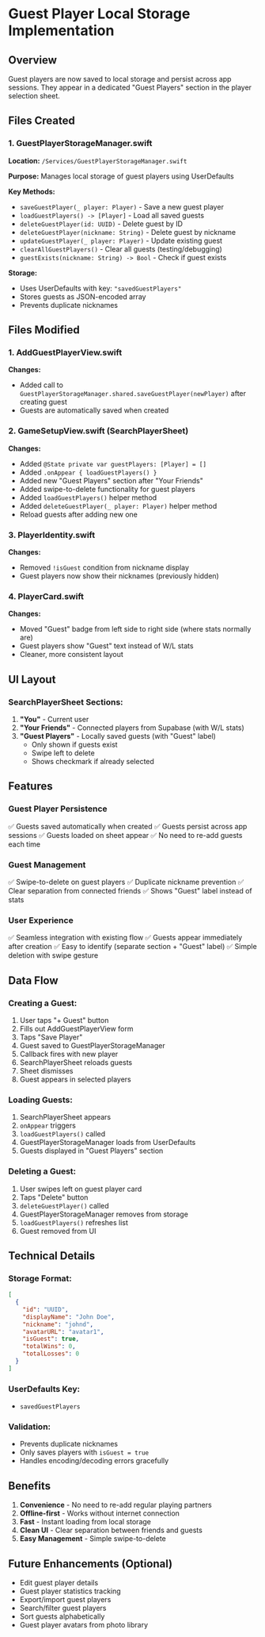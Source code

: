 # Guest Player Local Storage Implementation

## Overview
Guest players are now saved to local storage and persist across app sessions. They appear in a dedicated "Guest Players" section in the player selection sheet.

## Files Created

### 1. GuestPlayerStorageManager.swift
**Location:** `/Services/GuestPlayerStorageManager.swift`

**Purpose:** Manages local storage of guest players using UserDefaults

**Key Methods:**
- `saveGuestPlayer(_ player: Player)` - Save a new guest player
- `loadGuestPlayers() -> [Player]` - Load all saved guests
- `deleteGuestPlayer(id: UUID)` - Delete guest by ID
- `deleteGuestPlayer(nickname: String)` - Delete guest by nickname
- `updateGuestPlayer(_ player: Player)` - Update existing guest
- `clearAllGuestPlayers()` - Clear all guests (testing/debugging)
- `guestExists(nickname: String) -> Bool` - Check if guest exists

**Storage:**
- Uses UserDefaults with key: `"savedGuestPlayers"`
- Stores guests as JSON-encoded array
- Prevents duplicate nicknames

## Files Modified

### 1. AddGuestPlayerView.swift
**Changes:**
- Added call to `GuestPlayerStorageManager.shared.saveGuestPlayer(newPlayer)` after creating guest
- Guests are automatically saved when created

### 2. GameSetupView.swift (SearchPlayerSheet)
**Changes:**
- Added `@State private var guestPlayers: [Player] = []`
- Added `.onAppear { loadGuestPlayers() }`
- Added new "Guest Players" section after "Your Friends"
- Added swipe-to-delete functionality for guest players
- Added `loadGuestPlayers()` helper method
- Added `deleteGuestPlayer(_ player: Player)` helper method
- Reload guests after adding new one

### 3. PlayerIdentity.swift
**Changes:**
- Removed `!isGuest` condition from nickname display
- Guest players now show their nicknames (previously hidden)

### 4. PlayerCard.swift
**Changes:**
- Moved "Guest" badge from left side to right side (where stats normally are)
- Guest players show "Guest" text instead of W/L stats
- Cleaner, more consistent layout

## UI Layout

### SearchPlayerSheet Sections:
1. **"You"** - Current user
2. **"Your Friends"** - Connected players from Supabase (with W/L stats)
3. **"Guest Players"** - Locally saved guests (with "Guest" label)
   - Only shown if guests exist
   - Swipe left to delete
   - Shows checkmark if already selected

## Features

### Guest Player Persistence
✅ Guests saved automatically when created
✅ Guests persist across app sessions
✅ Guests loaded on sheet appear
✅ No need to re-add guests each time

### Guest Management
✅ Swipe-to-delete on guest players
✅ Duplicate nickname prevention
✅ Clear separation from connected friends
✅ Shows "Guest" label instead of stats

### User Experience
✅ Seamless integration with existing flow
✅ Guests appear immediately after creation
✅ Easy to identify (separate section + "Guest" label)
✅ Simple deletion with swipe gesture

## Data Flow

### Creating a Guest:
1. User taps "+ Guest" button
2. Fills out AddGuestPlayerView form
3. Taps "Save Player"
4. Guest saved to GuestPlayerStorageManager
5. Callback fires with new player
6. SearchPlayerSheet reloads guests
7. Sheet dismisses
8. Guest appears in selected players

### Loading Guests:
1. SearchPlayerSheet appears
2. `onAppear` triggers
3. `loadGuestPlayers()` called
4. GuestPlayerStorageManager loads from UserDefaults
5. Guests displayed in "Guest Players" section

### Deleting a Guest:
1. User swipes left on guest player card
2. Taps "Delete" button
3. `deleteGuestPlayer()` called
4. GuestPlayerStorageManager removes from storage
5. `loadGuestPlayers()` refreshes list
6. Guest removed from UI

## Technical Details

### Storage Format:
```json
[
  {
    "id": "UUID",
    "displayName": "John Doe",
    "nickname": "johnd",
    "avatarURL": "avatar1",
    "isGuest": true,
    "totalWins": 0,
    "totalLosses": 0
  }
]
```

### UserDefaults Key:
- `savedGuestPlayers`

### Validation:
- Prevents duplicate nicknames
- Only saves players with `isGuest = true`
- Handles encoding/decoding errors gracefully

## Benefits

1. **Convenience** - No need to re-add regular playing partners
2. **Offline-first** - Works without internet connection
3. **Fast** - Instant loading from local storage
4. **Clean UI** - Clear separation between friends and guests
5. **Easy Management** - Simple swipe-to-delete

## Future Enhancements (Optional)

- Edit guest player details
- Guest player statistics tracking
- Export/import guest players
- Search/filter guest players
- Sort guests alphabetically
- Guest player avatars from photo library
